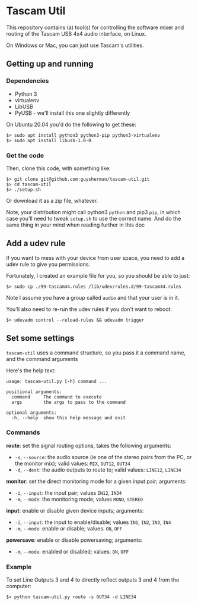# Tascam Util

This repository contains (a) tool(s) for controlling the software  mixer and routing of the Tascam USB 4x4 audio interface, on Linux.

On Windows or Mac, you can just use Tascam's utilities.

## Getting up and running

### Dependencies

* Python 3
* virtualenv
* LibUSB
* PyUSB - we'll install this one slightly differently

On Ubuntu 20.04 you'd do the following to get these:

```
$> sudo apt install python3 python3-pip python3-virtualenv
$> sudo apt install libusb-1.0-0
```

### Get the code

Then, clone this code, with something like:

```
$> git clone git@github.com:guysherman/tascam-util.git
$> cd tascam-util
$> ./setup.sh
```

Or download it as a zip file, whatever.

Note, your distribution might call python3 `python` and pip3 `pip`, in which case you'll need to 
tweak `setup.sh` to use the correct name. And do the same thing in your mind when reading further in this doc

## Add a udev rule
If you want to mess with your device from user space, you need to add a udev rule to give you permissions.

Fortunately, I created an example file for you, so you should be able to just:

```
$> sudo cp ./99-tascam44.rules /lib/udev/rules.d/99-tascam44.rules
```

Note I assume you have a group called `audio` and that your user is in it.

You'll also need to re-run the udev rules if you don't want to reboot:

```
$> udevadm control --reload-rules && udevadm trigger
```

## Set some settings

`tascam-util` uses a command structure, so you pass it a command name, and the command arguments

Here's the help text:

```
usage: tascam-util.py [-h] command ...

positional arguments:
  command     The command to execute
  args        the args to pass to the command

optional arguments:
  -h, --help  show this help message and exit
  ```

### Commands

**route**: set the signal routing options, takes the following arguments:
* `-s`, `--source`: the audio source (ie one of the stereo pairs from the PC, or the monitor mix); valid values: `MIX`, `OUT12`, `OUT34`
* `-d`, `--dest`: the audio outputs to route to; valid values: `LINE12`, `LINE34`

**monitor**: set the direct monitoring mode for a given input pair; arguments:
* `-i`, `--input`: the input pair; values `IN12`, `IN34`
* `-m`, `--mode`: the monitoring mode; values `MONO`, `STEREO`

**input**: enable or disable given device inputs; arguments:
* `-i`, `--input`: the input to enable/disable; values `IN1`, `IN2`, `IN3`, `IN4`
* `-m`, `--mode`: enable or disable; values: `ON`, `OFF`

**powersave**: enable or disable powersaving; arguments:
* `-m`, `--mode`: enabled or disabled; values: `ON`, `OFF`

### Example

To set Line Outputs 3 and 4 to directly reflect outputs 3 and 4 from the computer:

```
$> python tascam-util.py route -s OUT34 -d LINE34
```


